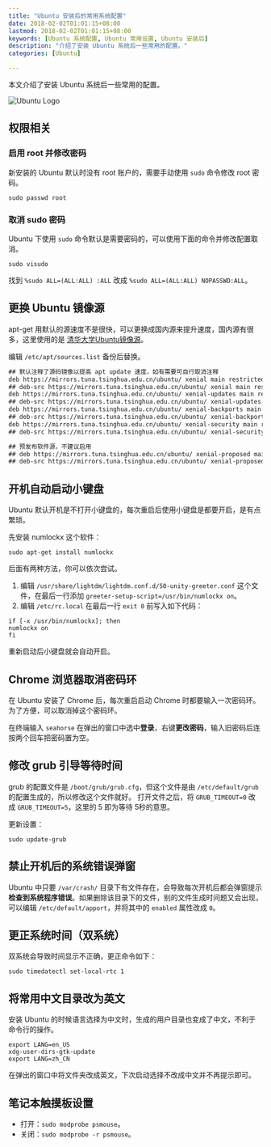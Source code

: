 ```yaml
---
title: "Ubuntu 安装后的常用系统配置"
date: 2018-02-02T01:01:15+08:00
lastmod: 2018-02-02T01:01:15+08:00
keywords: [Ubuntu 系统配置, Ubuntu 常用设置, Ubuntu 安装后]
description: "介绍了安装 Ubuntu 系统后一些常用的配置。"
categories: [Ubuntu]

---
```


本文介绍了安装 Ubuntu 系统后一些常用的配置。

<!--more-->

![Ubuntu Logo](/images/common-system-configuration-after-ubuntu-installation/ubuntu-logo.webp "Ubuntu Logo")

## 权限相关

### 启用 root 并修改密码

新安装的 Ubuntu 默认时没有 root 账户的，需要手动使用 `sudo` 命令修改 root 密码。

```shell
sudo passwd root
```

### 取消 sudo 密码

Ubuntu 下使用 `sudo` 命令默认是需要密码的，可以使用下面的命令并修改配置取消。

```shell
sudo visudo
```

找到 `%sudo ALL=(ALL:ALL) :ALL` 改成 `%sudo ALL=(ALL:ALL) NOPASSWD:ALL`。

## 更换 Ubuntu 镜像源

apt-get 用默认的源速度不是很快，可以更换成国内源来提升速度，国内源有很多，这里使用的是 [清华大学Ubuntu镜像源](https://mirrors.tuna.tsinghua.edu.cn/help/ubuntu/ "清华大学Ubuntu镜像源")。

编辑 `/etc/apt/sources.list` 备份后替换。

```txt
## 默认注释了源码镜像以提高 apt update 速度，如有需要可自行取消注释
deb https://mirrors.tuna.tsinghua.edu.cn/ubuntu/ xenial main restricted universe multiverse
## deb-src https://mirrors.tuna.tsinghua.edu.cn/ubuntu/ xenial main restricted universe multiverse
deb https://mirrors.tuna.tsinghua.edu.cn/ubuntu/ xenial-updates main restricted universe multiverse
## deb-src https://mirrors.tuna.tsinghua.edu.cn/ubuntu/ xenial-updates main restricted universe multiverse
deb https://mirrors.tuna.tsinghua.edu.cn/ubuntu/ xenial-backports main restricted universe multiverse
## deb-src https://mirrors.tuna.tsinghua.edu.cn/ubuntu/ xenial-backports main restricted universe multiverse
deb https://mirrors.tuna.tsinghua.edu.cn/ubuntu/ xenial-security main restricted universe multiverse
## deb-src https://mirrors.tuna.tsinghua.edu.cn/ubuntu/ xenial-security main restricted universe multiverse

## 预发布软件源，不建议启用
## deb https://mirrors.tuna.tsinghua.edu.cn/ubuntu/ xenial-proposed main restricted universe multiverse
## deb-src https://mirrors.tuna.tsinghua.edu.cn/ubuntu/ xenial-proposed main restricted universe multiverse
```

## 开机自动启动小键盘

Ubuntu 默认开机是不打开小键盘的，每次重启后使用小键盘是都要开启，是有点繁琐。

先安装 numlockx 这个软件：

```shell
sudo apt-get install numlockx
```

后面有两种方法，你可以依次尝试。

1. 编辑 `/usr/share/lightdm/lightdm.conf.d/50-unity-greeter.conf` 这个文件，在最后一行添加 `greeter-setup-script=/usr/bin/numlockx on`。
2. 编辑 `/etc/rc.local` 在最后一行 `exit 0` 前写入如下代码：

```shell
if [-x /usr/bin/numlockx]; then
numlockx on
fi
```

重新启动后小键盘就会自动开启。

## Chrome 浏览器取消密码环

在 Ubuntu 安装了 Chrome 后，每次重启启动 Chrome 时都要输入一次密码环。为了方便，可以取消掉这个密码环。

在终端输入 `seahorse` 在弹出的窗口中选中**登录**，右键**更改密码**，输入旧密码后连按两个回车把密码置为空。

## 修改 grub 引导等待时间

grub 的配置文件是 `/boot/grub/grub.cfg`，但这个文件是由 `/etc/default/grub` 的配置生成的，所以修改这个文件就好。
打开文件之后，将 `GRUB_TIMEOUT=0` 改成 `GRUB_TIMEOUT=5`，这里的 5 即为等待 5秒的意思。

更新设置：

```shell
sudo update-grub
```

## 禁止开机后的系统错误弹窗

Ubuntu 中只要 `/var/crash/` 目录下有文件存在，会导致每次开机后都会弹窗提示**检查到系统程序错误**。如果删除该目录下的文件，别的文件生成时问题又会出现，可以编辑 `/etc/default/apport`，并将其中的 `enabled` 属性改成 `0`。

## 更正系统时间（双系统）

双系统会导致时间显示不正确，更正命令如下：

```shell
sudo timedatectl set-local-rtc 1
```

## 将常用中文目录改为英文

安装 Ubuntu 的时候语言选择为中文时，生成的用户目录也变成了中文，不利于命令行的操作。

```shell
export LANG=en_US
xdg-user-dirs-gtk-update
export LANG=zh_CN
```

在弹出的窗口中将文件夹改成英文，下次启动选择不改成中文并不再提示即可。

## 笔记本触摸板设置

* 打开：`sudo modprobe psmouse`。
* 关闭：`sudo modprobe -r psmouse`。